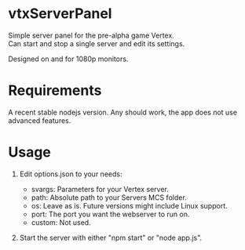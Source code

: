 # vtxServerPanel
Simple server panel for the pre-alpha game Vertex.  
Can start and stop a single server and edit its settings.

Designed on and for 1080p monitors.

# Requirements

A recent stable nodejs version. Any should work, the app does not use advanced features.

# Usage

1. Edit options.json to your needs:
    * svargs: Parameters for your Vertex server.
    * path: Absolute path to your Servers MCS folder.
    * os: Leave as is. Future versions might include Linux support.
    * port: The port you want the webserver to run on.
    * custom: Not used.

2. Start the server with either "npm start" or "node app.js".
